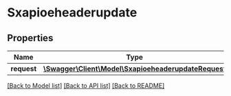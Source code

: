 # Sxapioeheaderupdate

## Properties
Name | Type | Description | Notes
------------ | ------------- | ------------- | -------------
**request** | [**\Swagger\Client\Model\SxapioeheaderupdateRequest**](SxapioeheaderupdateRequest.md) |  | [optional] 

[[Back to Model list]](../README.md#documentation-for-models) [[Back to API list]](../README.md#documentation-for-api-endpoints) [[Back to README]](../README.md)


